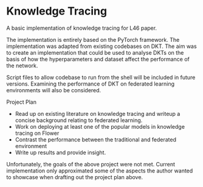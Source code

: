 # Knowledge Tracing
A basic implementation of knowledge tracing for L46 paper.

The implementation is entirely based on the PyTorch framework. The implementation was adapted from existing codebases on DKT. The aim was to create an implementation that could be used to analyse DKTs on the basis of how the hyperparameters and dataset affect the performance of the network.

Script files to allow codebase to run from the shell will be included in future versions. Examining the performance of DKT on federated learning environments will also be considered.


Project Plan
- Read up on existing literature on knowledge tracing and writeup a concise background relating to federated learning.
- Work on deploying at least one of the popular models in knowledge tracing on Flower
- Contrast the performance between the traditional and federated environment
- Write up results and provide insight.

Unfortunately, the goals of the above project were not met. Current implementation only approximated some of the aspects the author wanted to showcase when drafting out the project plan above.
